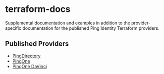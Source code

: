# terraform-docs

Supplemental documentation and examples in addition to the provider-specific documentation for the published Ping Identity Terraform providers.

## Published Providers

* [PingDirectory](https://registry.terraform.io/providers/pingidentity/pingdirectory/latest)
* [PingOne](https://registry.terraform.io/providers/pingidentity/pingone/latest)
* [PingOne DaVinci](https://registry.terraform.io/providers/pingidentity/davinci/latest)
